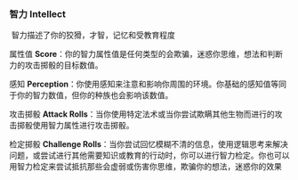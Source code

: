 ### 智力	Intellect

​		智力描述了你的狡猾，才智，记忆和受教育程度

属性值 **Score**：你的智力属性值是任何类型的会欺骗，迷惑你思维，想法和判断力的攻击掷骰的目标数值。

感知 **Perception**：你使用感知来注意和影响你周围的环境。你基础的感知值等同于你的智力数值，但你的种族也会影响该数值。

攻击掷骰 **Attack Rolls**：当你使用特定法术或当你尝试欺瞒其他生物而进行的攻击掷骰使用智力属性进行攻击掷骰。

检定掷骰 **Challenge Rolls**：当你尝试回忆模糊不清的信息，使用逻辑思考来解决问题，或尝试进行其他需要知识或教育的行动时，你可以进行智力检定。你也可以用智力检定来尝试抵抗那些会虚弱或伤害你思维，欺骗你的想法，迷惑你的效果